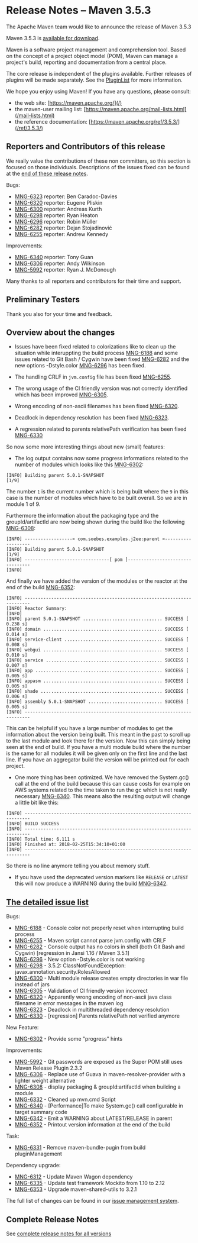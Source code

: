 <!-- 
 Licensed to the Apache Software Foundation (ASF) under one
 or more contributor license agreements.  See the NOTICE file
 distributed with this work for additional information
 regarding copyright ownership.  The ASF licenses this file
 to you under the Apache License, Version 2.0 (the
 "License"); you may not use this file except in compliance
 with the License.  You may obtain a copy of the License at

   https://www.apache.org/licenses/LICENSE-2.0

 Unless required by applicable law or agreed to in writing,
 software distributed under the License is distributed on an
 "AS IS" BASIS, WITHOUT WARRANTIES OR CONDITIONS OF ANY
 KIND, either express or implied.  See the License for the
 specific language governing permissions and limitations
 under the License.

 NOTE: For help with the syntax of this file, see:
 https://maven.apache.org/doxia/references/apt-format.html
-->

# Release Notes &#x2013; Maven 3.5.3

The Apache Maven team would like to announce the release of Maven 3.5.3

Maven 3.5.3 is [available for download][0].

Maven is a software project management and comprehension tool. Based on the concept of a project object model
(POM), Maven can manage a project's build, reporting and documentation from a central place.

The core release is independent of the plugins available. Further releases of plugins will be made separately.
See the [PluginList][1] for more information.

We hope you enjoy using Maven! If you have any questions, please consult:

- the web site: [https://maven.apache.org/](/)
- the maven-user mailing list: [https://maven.apache.org/mail-lists.html](/mail-lists.html)
- the reference documentation: [https://maven.apache.org/ref/3.5.3/](/ref/3.5.3/)


Reporters and Contributors of this release
------------------------------------------

We really value the contributions of these non committers, so this section
is focused on those individuals. Descriptions of the issues fixed can be
found at the [end of these release notes](#Details).

Bugs:

 * [MNG-6323] reporter: Ben Caradoc-Davies
 * [MNG-6320] reporter: Eugene Pliskin
 * [MNG-6300] reporter: Andreas Kurth
 * [MNG-6298] reporter: Ryan Heaton
 * [MNG-6296] reporter: Robin Müller
 * [MNG-6282] reporter: Dejan Stojadinović
 * [MNG-6255] reporter: Andrew Kennedy

Improvements:

 * [MNG-6340] reporter: Tony Guan
 * [MNG-6306] reporter: Andy Wilkinson
 * [MNG-5992] reporter: Ryan J. McDonough


Many thanks to all reporters and contributors for their time and support.

Preliminary Testers
-------------------

Thank you also for your time and feedback.

Overview about the changes
--------------------------

 * Issues have been fixed related to colorizations like to clean up the situation while interuppting 
   the build process [MNG-6188][MNG-6188] and some issues related to Git Bash / Cygwin 
   have been fixed [MNG-6282][MNG-6282] and the new options -Dstyle.color 
   [MNG-6296][MNG-6296] has been fixed.
   
 * The handling CRLF in `jvm.config` file has been fixed [MNG-6255][MNG-6255].

 * The wrong usage of the CI friendly version was not correctly identified which has been improved [MNG-6305][MNG-6305].

 * Wrong encoding of non-ascii filenames has been fixed [MNG-6320][MNG-6320].

 * Deadlock in dependency resolution has been fixed [MNG-6323][MNG-6323].

 * A regression related to parents relativePath verification has been fixed [MNG-6330][MNG-6330]

 So now some more interesting things about new (small) features:

 * The log output contains now some progress informations related to the number of modules
   which looks like this [MNG-6302][MNG-6302]:

```
[INFO] Building parent 5.0.1-SNAPSHOT                                     [1/9]
```

   The number `1` is the current number which is being built where the `9` 
   in this case is the number of modules which have to be built overall.
   So we are in module 1 of 9.


   Furthermore the information about the packaging type and the groupId/artifactId
   are now being shown during the build like the following [MNG-6308][MNG-6308]:

```
[INFO] ------------------< com.soebes.examples.j2ee:parent >-------------------
[INFO] Building parent 5.0.1-SNAPSHOT                                     [1/9]
[INFO] --------------------------------[ pom ]---------------------------------
[INFO]
```

  And finally we have added the version of the modules or the reactor at the 
  end of the build [MNG-6352][MNG-6352]:

```
[INFO] ------------------------------------------------------------------------
[INFO] Reactor Summary:
[INFO]
[INFO] parent 5.0.1-SNAPSHOT .............................. SUCCESS [  0.238 s]
[INFO] domain ............................................. SUCCESS [  0.014 s]
[INFO] service-client ..................................... SUCCESS [  0.008 s]
[INFO] webgui ............................................. SUCCESS [  0.010 s]
[INFO] service ............................................ SUCCESS [  0.007 s]
[INFO] app ................................................ SUCCESS [  0.005 s]
[INFO] appasm ............................................. SUCCESS [  0.005 s]
[INFO] shade .............................................. SUCCESS [  0.006 s]
[INFO] assembly 5.0.1-SNAPSHOT ............................ SUCCESS [  0.005 s]
[INFO] ------------------------------------------------------------------------
```

   This can be helpful if you have a large number of modules to get the
   information about the version being built. This meant in the past to scroll up
   to the last module and look there for the version. Now this can simply being
   seen at the end of build.  If you have a multi module build where the number is
   the same for all modules it will be given only on the first line and the last
   line. If you have an aggregator build the version will be printed out for each
   project.

 * One more thing has been optimized. We have removed the System.gc()
   call at the end of the build because this 
   can cause costs for example on AWS systems related to the time 
   taken to run the gc which is not really necessary [MNG-6340][MNG-6340].
   This means also the resulting output will change a little bit like this:

```
[INFO] ------------------------------------------------------------------------
[INFO] BUILD SUCCESS
[INFO] ------------------------------------------------------------------------
[INFO] Total time: 6.111 s
[INFO] Finished at: 2018-02-25T15:34:10+01:00
[INFO] ------------------------------------------------------------------------
```

   So there is no line anymore telling you about memory stuff.

 * If you have used the deprecated version markers like `RELEASE` or `LATEST` 
   this will now produce a WARNING during the build [MNG-6342][MNG-6342].

[The detailed issue list](#Details)
-----------------------

Bugs:

 * [MNG-6188] - Console color not properly reset when interrupting build process
 * [MNG-6255] - Maven script cannot parse jvm.config with CRLF
 * [MNG-6282] - Console output has no colors in shell (both Git Bash and Cygwin) \[regression in Jansi 1.16 / Maven 3.5.1\]
 * [MNG-6296] - New option -Dstyle.color is not working
 * [MNG-6298] - 3.5.2: ClassNotFoundException: javax.annotation.security.RolesAllowed
 * [MNG-6300] - Multi module release creates empty directories in war file instead of jars
 * [MNG-6305] - Validation of CI friendly version incorrect
 * [MNG-6320] - Apparently wrong encoding of non-ascii java class filename in error messages in the maven log
 * [MNG-6323] - Deadlock in multithreaded dependency resolution
 * [MNG-6330] - [regression] Parents relativePath not verified anymore

New Feature:

 * [MNG-6302] - Provide some "progress" hints

Improvements:

 * [MNG-5992] - Git passwords are exposed as the Super POM still uses Maven Release Plugin 2.3.2
 * [MNG-6306] - Replace use of Guava in maven-resolver-provider with a lighter weight alternative
 * [MNG-6308] - display packaging & groupId:artifactId when building a module
 * [MNG-6332] - Cleaned up mvn.cmd Script
 * [MNG-6340] - [Performance]To make System.gc() call configurable in target summary code
 * [MNG-6342] - Emit a WARNING about LATEST/RELEASE in parent
 * [MNG-6352] - Printout version information at the end of the build

Task:

 * [MNG-6331] - Remove maven-bundle-pugin from build pluginManagement

Dependency upgrade:

 * [MNG-6312] - Update Maven Wagon dependency
 * [MNG-6335] - Update test framework Mockito from 1.10 to 2.12
 * [MNG-6353] - Upgrade maven-shared-utils to 3.2.1



The full list of changes can be found in our [issue management system][4].

## Complete Release Notes

See [complete release notes for all versions][5]

[0]: ../../download.html
[1]: ../../plugins/index.html
[2]: https://maven.apache.org/
[4]: https://issues.apache.org/jira/secure/ReleaseNote.jspa?projectId=12316922&amp;version=12341428
[5]: ../../docs/history.html
[maven-enforcer-plugin]: /enforcer/maven-enforcer-plugin/
[maven-resources-plugin]: /enforcer/maven-resources-plugin/
[maven-aether-provider]: /ref/3.5.3/maven-aether-provider/
[maven-compat]: /ref/3.5.3/maven-compat/
[maven-resolver]: /maven.apache.org/resolver/

[MNG-5992]: https://issues.apache.org/jira/browse/MNG-5992
[MNG-6188]: https://issues.apache.org/jira/browse/MNG-6188
[MNG-6255]: https://issues.apache.org/jira/browse/MNG-6255
[MNG-6282]: https://issues.apache.org/jira/browse/MNG-6282
[MNG-6296]: https://issues.apache.org/jira/browse/MNG-6296
[MNG-6298]: https://issues.apache.org/jira/browse/MNG-6298
[MNG-6300]: https://issues.apache.org/jira/browse/MNG-6300
[MNG-6302]: https://issues.apache.org/jira/browse/MNG-6302
[MNG-6305]: https://issues.apache.org/jira/browse/MNG-6305
[MNG-6306]: https://issues.apache.org/jira/browse/MNG-6306
[MNG-6308]: https://issues.apache.org/jira/browse/MNG-6308
[MNG-6312]: https://issues.apache.org/jira/browse/MNG-6312
[MNG-6320]: https://issues.apache.org/jira/browse/MNG-6320
[MNG-6323]: https://issues.apache.org/jira/browse/MNG-6323
[MNG-6330]: https://issues.apache.org/jira/browse/MNG-6330
[MNG-6331]: https://issues.apache.org/jira/browse/MNG-6331
[MNG-6332]: https://issues.apache.org/jira/browse/MNG-6332
[MNG-6335]: https://issues.apache.org/jira/browse/MNG-6335
[MNG-6340]: https://issues.apache.org/jira/browse/MNG-6340
[MNG-6342]: https://issues.apache.org/jira/browse/MNG-6342
[MNG-6352]: https://issues.apache.org/jira/browse/MNG-6352
[MNG-6353]: https://issues.apache.org/jira/browse/MNG-6353
